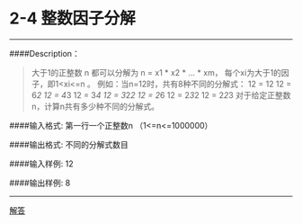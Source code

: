 
# 2-4 整数因子分解
---
####Description：
>大于1的正整数 n 都可以分解为 n = x1 * x2 * ... * xm， 每个xi为大于1的因子，即1<xi<=n 。
例如：当n=12时，共有8种不同的分解式：
12 = 12
12 = 6*2
12 = 4*3
12 = 3*4
12 = 3*2*2
12 = 2*6
12 = 2*3*2
12 = 2*2*3
对于给定正整数n，计算n共有多少种不同的分解式。



####输入格式:
第一行一个正整数n （1<=n<=1000000）


####输出格式:
不同的分解式数目


####输入样例:
12


####输出样例:
8

---


[解答](../源码/2-4.cpp)